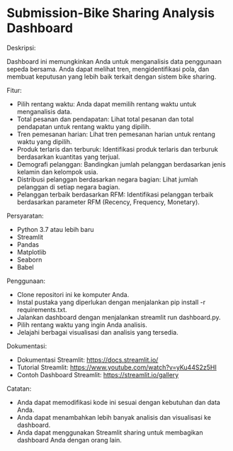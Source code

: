 # Submission-Bike Sharing Analysis Dashboard
Deskripsi:

Dashboard ini memungkinkan Anda untuk menganalisis data penggunaan sepeda bersama. Anda dapat melihat tren, mengidentifikasi pola, dan membuat keputusan yang lebih baik terkait dengan sistem bike sharing.

Fitur:

- Pilih rentang waktu: Anda dapat memilih rentang waktu untuk menganalisis data.
- Total pesanan dan pendapatan: Lihat total pesanan dan total pendapatan untuk rentang waktu yang dipilih.
- Tren pemesanan harian: Lihat tren pemesanan harian untuk rentang waktu yang dipilih.
- Produk terlaris dan terburuk: Identifikasi produk terlaris dan terburuk berdasarkan kuantitas yang terjual.
- Demografi pelanggan: Bandingkan jumlah pelanggan berdasarkan jenis kelamin dan kelompok usia.
- Distribusi pelanggan berdasarkan negara bagian: Lihat jumlah pelanggan di setiap negara bagian.
- Pelanggan terbaik berdasarkan RFM: Identifikasi pelanggan terbaik berdasarkan parameter RFM (Recency, Frequency, Monetary).
  
Persyaratan:

- Python 3.7 atau lebih baru
- Streamlit
- Pandas
- Matplotlib
- Seaborn
- Babel
  
Penggunaan:

- Clone repositori ini ke komputer Anda.
- Instal pustaka yang diperlukan dengan menjalankan pip install -r requirements.txt.
- Jalankan dashboard dengan menjalankan streamlit run dashboard.py.
- Pilih rentang waktu yang ingin Anda analisis.
- Jelajahi berbagai visualisasi dan analisis yang tersedia.

Dokumentasi:

- Dokumentasi Streamlit: https://docs.streamlit.io/
- Tutorial Streamlit: https://www.youtube.com/watch?v=yKu44S2z5HI
- Contoh Dashboard Streamlit: https://streamlit.io/gallery
  
Catatan:

- Anda dapat memodifikasi kode ini sesuai dengan kebutuhan dan data Anda.
- Anda dapat menambahkan lebih banyak analisis dan visualisasi ke dashboard.
- Anda dapat menggunakan Streamlit sharing untuk membagikan dashboard Anda dengan orang lain.
